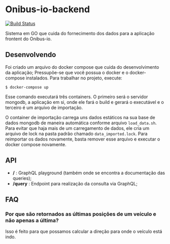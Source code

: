 # Onibus-io-backend
[![Build Status](https://travis-ci.org/CodeForCuritiba/onibus-io-backend.svg?branch=master)](https://travis-ci.org/CodeForCuritiba/onibus-io-backend)

Sistema em GO que cuida do fornecimento dos dados para a aplicação frontent do Onibus-io.

## Desenvolvendo
Foi criado um arquivo do docker compose que cuida do desenvolvimento da aplicação; Pressupõe-se que você possua o docker e o docker-compose instalados.
Para trabalhar no projeto, execute:

    $ docker-compose up

Esse comando executará três containers. O primeiro será o servidor mongodb, a aplicação em si, onde ele fará o build e gerará o executável e o terceiro é um arquivo de importação.

O container de importação carrega uns dados estáticos na sua base de dados mongodb de maneira automática conforme arquivo `load_data.sh`. Para evitar que haja mais de um carregamento de dados, ele cria um arquivo de lock na pasta padrão chamado `data_imported.lock`.
Para reimportar os dados novamente, basta remover esse arquivo e executar o docker compose novamente.

## API

* **/** : GraphQL playground (também onde se encontra a documentação das queries);
* **/query** : Endpoint para realização da consulta via GraphQL;
  
## FAQ

### Por que são retornados as últimas posições de um veículo e não apenas a última?

Isso é feito para que possamos calcular a direção para onde o veículo está indo.
